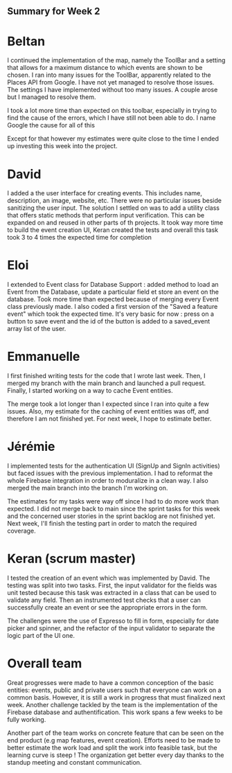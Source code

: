 ## Summary for Week 2

# Beltan

I continued the implementation of the map, namely the ToolBar and a setting that allows for a maximum distance to which
events are shown to be chosen. I ran into many issues for the ToolBar, apparently related to the Places API from Google.
I have not yet managed to resolve those issues.
The settings I have implemented without too many issues. A couple arose but I managed to resolve them.

I took a lot more time than expected on this toolbar, especially in trying to find the cause of the errors, which I have still
not been able to do. I name Google the cause for all of this

Except for that however my estimates were quite close to the time I ended up investing this week into the project.

# David

I added a the user interface for creating events. This includes name, description, an image, website, etc. There were no particular issues beside sanitizing the user input. The solution I settled on was to add a utility class that offers static methods that perform input verification. This can be expanded on and reused in other parts of th projects.
It took way more time to build the event creation UI, Keran created the tests and overall this task took 3 to 4 times the expected time for completion

# Eloi

I extended to Event class for Database Support : added method to load an Event from the Database, update a particular field et store an event on the database. Took more time than expected because of merging every Event class previously made. I also coded a first version of the "Saved a feature event" which took the expected time. It's very basic for now : press on a button to save event and the id of the button is added to a saved_event array list of the user.

# Emmanuelle

I first finished writing tests for the code that I wrote last week. Then, I merged my branch with the main branch and launched a pull request. Finally, I started working on a way to cache Event entities.

The merge took a lot longer than I expected since I ran into quite a few issues. Also, my estimate for the caching of event entities was off, and therefore I am not finished yet. For next week, I hope to estimate better.

# Jérémie

I implemented tests for the authentication UI (SignUp and SignIn activities) but faced issues with the previous implementation. I had to reformat the whole Firebase integration in order to moduralize in a clean way. I also merged the main branch into the branch I'm working on.

The estimates for my tasks were way off since I had to do more work than expected. I did not merge back to main since the sprint tasks for this week and the concerned user stories in the sprint backlog are not finished yet. Next week, I'll finish the testing part in order to match the required coverage. 

# Keran (scrum master)

I tested the creation of an event which was implemented by David. The testing was split into two tasks. First, the input validator for the fields was unit tested because this task was extracted in a class that can be used to validate any field. Then an instrumented test checks that a user can successfully create an event or see the appropriate errors in the form.

The challenges were the use of Expresso to fill in form, especially for date picker and spinner, and the refactor of the input validator to separate the logic part of the UI one.

# Overall team

Great progresses were made to have a common conception of the basic entities: events, public and private users such that everyone can work on a common basis. However, it is still a work in progress that must finalized next week. Another challenge tackled by the team is the implementation of the Firebase database and authentification. This work spans a few weeks to be fully working.

Another part of the team works on concrete feature that can be seen on the end product (e.g map features, event creation). Efforts need to be made to better estimate the work load and split the work into feasible task, but the learning curve is steep ! The organization get better every day thanks to the standup meeting and constant communication.
